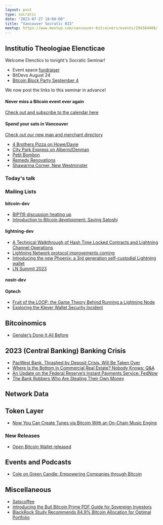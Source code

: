 ```yaml
---
layout: post
type: socratic
date: "2023-07-27 19:00:00"
title: "Vancouver Socratic 015"
meetup: https://www.meetup.com/vancouver-bitcoiners/events/294384408/
---
```


## Institutio Theologiae Elencticae

Welcome Elenctics to tonight's Socratic Seminar!

- Event space [fundraiser](https://we.encrypt.cash/apps/4VGo3BK5VPvuzbQLzSSxdd6stPYW/crowdfund)
- BitDevs August 24
- [Bitcoin Block Party September 4](https://www.meetup.com/btc_vancity/events/294307669/)

We now post the links to this seminar in advance!

#### Never miss a Bitcoin event ever again

[Check out and subscribe to the calendar here](/events)

#### Spend your sats in Vancouver

[Check out our new map and merchant directory](/map)

- [4 Brothers Pizza on Howe/Davie](https://online-ordering-4-brothers-pizza.brygid.online/zgrid/themes/13400/portal/index.jsp)
- [City Park Express on Alberni/Denman](https://goo.gl/maps/GLqh1dquS5dAK9Zg9)
- [Petit Bombon](https://www.instagram.com/petitbombon12/)
- [Remedy Renovations](https://remedy-renovations.com/)
- [Shawarma Corner, New Westminster](https://zomi.menu/?shop=497&utm=&table=)


### Today's talk

### Mailing Lists

#### bitcoin-dev

- [BIP119 discussion heating up](https://twitter.com/reardencode/status/1676735417926942720)
- [Introduction to Bitcoin development: Saving Satoshi](https://savingsatoshi.com)

#### lightning-dev

- [A Technical Walkthrough of Hash Time Locked Contracts and Lightning Channel Operations](https://lightning.engineering/posts/2023-06-28-channel-normal-op/)
- [Lightning Network protocol improvements coming](https://twitter.com/rusty_twit/status/1676033353118801920)
- [Introducing the new Phoenix: a 3rd generation self-custodial Lightning wallet](https://acinq.co/blog/phoenix-splicing-update)
- [LN Summit 2023](https://docs.google.com/document/d/1MZhAH82YLEXWz4bTnSQcdTQ03FpH4JpukK9Pm7V02bk/edit)

<!-- #### dlc-dev -->

#### nostr-dev


#### Optech

- [Fruit of the LOOP: the Game Theory Behind Running a Lightning Node](https://medium.com/@goryachev/fruit-of-the-loop-the-game-theory-behind-running-a-lightning-node-808506f35edb)
- [Exploring the Klever Wallet Security Incident](https://cryptomode.com/exploring-the-klever-wallet-security-incident/)

## Bitcoinomics

- [Gensler’s Done It All Before](https://blog.bitmex.com/genslers-done-it-all-before/)

## 2023 (Central Banking) Banking Crisis

- [PacWest Bank, Thrashed by Deposit Crisis, Will Be Taken Over](https://www.nytimes.com/2023/07/25/business/pacwest-deal-banc-of-california.html)
- [Where Is the Bottom in Commercial Real Estate? Nobody Knows: Q&A](https://www.bloomberg.com/news/articles/2023-07-22/where-is-the-bottom-in-commercial-real-estate-nobody-knows-q-a)
- [An Update on the Federal Reserve’s Instant Payments Service: FedNow](https://www.clevelandfed.org/collections/speeches/2023/sp-20230712-update-on-the-federal-reserves-instant-payments-service)
- [The Bank Robbers Who Are Stealing Their Own Money](https://www.bloomberg.com/news/features/2023-06-26/lebanon-financial-crisis-leads-people-to-steal-their-own-money)

## Network Data

<!-- ## Research -->

<!-- ## InfoSec -->

## Token Layer

- [Now You Can Create Tunes via Bitcoin With an On-Chain Music Engine](https://decrypt.co/147234/create-songs-on-bitcoin-ordinals-music-engine)

### New Releases

- [Open Bitcoin Wallet released](https://f-droid.org/en/packages/wtf.nbd.obw/)

## Events and Podcasts

- [Cole on Green Candle: Empowering Companies through Bitcoin](https://www.youtube.com/watch?v=NEQdlklPM9M)

## Miscellaneous

- [Satscoffee](https://danielpcostas.dev/en/satoffee-lightning-coffee/)
- [Introducing the Bull Bitcoin Prime PDF Guide for Sovereign Investors](https://www.bullbitcoin.com/blog/bull-bitcoin-prime-services-for-bitcoin-investors-pdf-guide)
- [BlackRock Study Recommends 84.9% Bitcoin Allocation for Optimal Portfolio](https://bitcoinarchive.co/blackrock-bitcoin-allocation-portfolio-84/)
